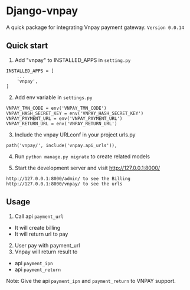 Django-vnpay
=====
A quick package for integrating Vnpay payment gateway.
`Version 0.0.14`

Quick start
-----------

1. Add "vnpay" to INSTALLED_APPS in `setting.py`
```
INSTALLED_APPS = [
    ...
    'vnpay',
]
```
2. Add env variable in `settings.py`
```
VNPAY_TMN_CODE = env('VNPAY_TMN_CODE')
VNPAY_HASH_SECRET_KEY = env('VNPAY_HASH_SECRET_KEY')
VNPAY_PAYMENT_URL = env('VNPAY_PAYMENT_URL')
VNPAY_RETURN_URL = env('VNPAY_RETURN_URL')
```

3. Include the vnpay URLconf in your project urls.py

```
path('vnpay/', include('vnpay.api_urls')),
```

4. Run ``python manage.py migrate`` to create related models

5. Start the development server and visit http://127.0.0.1:8000/
```
http://127.0.0.1:8000/admin/ to see the Billing
http://127.0.0.1:8000/vnpay/ to see the urls
```

Usage
-----------
1. Call api `payment_url`
- It will create billing
- It will return url to pay
2. User pay with payment_url
3. Vnpay will return result to
- api `payment_ipn`
- api `payment_return`

Note: Give the api `payment_ipn` and `payment_return` to VNPAY support.
